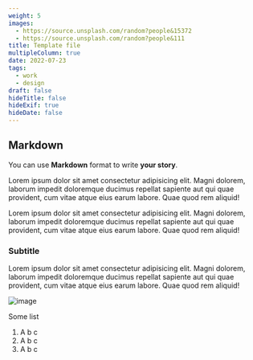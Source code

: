 ```yaml
---
weight: 5
images:
  - https://source.unsplash.com/random?people&15372
  - https://source.unsplash.com/random?people&111
title: Template file
multipleColumn: true
date: 2022-07-23
tags:
  - work
  - design
draft: false
hideTitle: false
hideExif: true
hideDate: false
---
```


## Markdown

You can use **Markdown** format to write **your story**.

Lorem ipsum dolor sit amet consectetur adipisicing elit. Magni dolorem, laborum impedit doloremque ducimus repellat sapiente aut qui quae provident, cum vitae atque eius earum labore. Quae quod rem aliquid! 

Lorem ipsum dolor sit amet consectetur adipisicing elit. Magni dolorem, laborum impedit doloremque ducimus repellat sapiente aut qui quae provident, cum vitae atque eius earum labore. Quae quod rem aliquid!

### Subtitle

Lorem ipsum dolor sit amet consectetur adipisicing elit. Magni dolorem, laborum impedit doloremque ducimus repellat sapiente aut qui quae provident, cum vitae atque eius earum labore. Quae quod rem aliquid!

![image](https://source.unsplash.com/random?people&111)

Some list

1. A b c
2. A b c
3. A b c 
